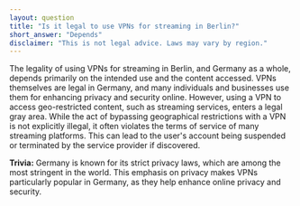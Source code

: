 ```yaml
---
layout: question
title: "Is it legal to use VPNs for streaming in Berlin?"
short_answer: "Depends"
disclaimer: "This is not legal advice. Laws may vary by region."
---
```


The legality of using VPNs for streaming in Berlin, and Germany as a whole, depends primarily on the intended use and the content accessed. VPNs themselves are legal in Germany, and many individuals and businesses use them for enhancing privacy and security online. However, using a VPN to access geo-restricted content, such as streaming services, enters a legal gray area. While the act of bypassing geographical restrictions with a VPN is not explicitly illegal, it often violates the terms of service of many streaming platforms. This can lead to the user's account being suspended or terminated by the service provider if discovered.

**Trivia:** Germany is known for its strict privacy laws, which are among the most stringent in the world. This emphasis on privacy makes VPNs particularly popular in Germany, as they help enhance online privacy and security.
